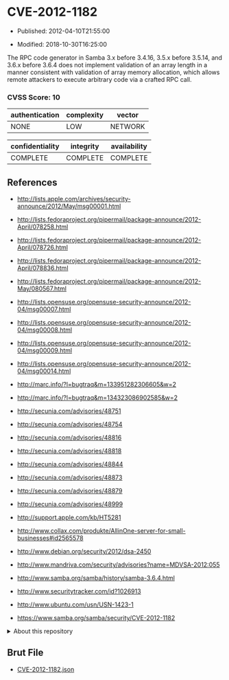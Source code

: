 # CVE-2012-1182

- Published: 2012-04-10T21:55:00

- Modified: 2018-10-30T16:25:00

The RPC code generator in Samba 3.x before 3.4.16, 3.5.x before 3.5.14, and 3.6.x before 3.6.4 does not implement validation of an array length in a manner consistent with validation of array memory allocation, which allows remote attackers to execute arbitrary code via a crafted RPC call.

### CVSS Score: **10**

| authentication | complexity | vector |
| --- | --- | --- |
| NONE | LOW | NETWORK |

| confidentiality | integrity | availability |
| --- | --- | --- |
| COMPLETE | COMPLETE | COMPLETE |

## References

* http://lists.apple.com/archives/security-announce/2012/May/msg00001.html

* http://lists.fedoraproject.org/pipermail/package-announce/2012-April/078258.html

* http://lists.fedoraproject.org/pipermail/package-announce/2012-April/078726.html

* http://lists.fedoraproject.org/pipermail/package-announce/2012-April/078836.html

* http://lists.fedoraproject.org/pipermail/package-announce/2012-May/080567.html

* http://lists.opensuse.org/opensuse-security-announce/2012-04/msg00007.html

* http://lists.opensuse.org/opensuse-security-announce/2012-04/msg00008.html

* http://lists.opensuse.org/opensuse-security-announce/2012-04/msg00009.html

* http://lists.opensuse.org/opensuse-security-announce/2012-04/msg00014.html

* http://marc.info/?l=bugtraq&m=133951282306605&w=2

* http://marc.info/?l=bugtraq&m=134323086902585&w=2

* http://secunia.com/advisories/48751

* http://secunia.com/advisories/48754

* http://secunia.com/advisories/48816

* http://secunia.com/advisories/48818

* http://secunia.com/advisories/48844

* http://secunia.com/advisories/48873

* http://secunia.com/advisories/48879

* http://secunia.com/advisories/48999

* http://support.apple.com/kb/HT5281

* http://www.collax.com/produkte/AllinOne-server-for-small-businesses#id2565578

* http://www.debian.org/security/2012/dsa-2450

* http://www.mandriva.com/security/advisories?name=MDVSA-2012:055

* http://www.samba.org/samba/history/samba-3.6.4.html

* http://www.securitytracker.com/id?1026913

* http://www.ubuntu.com/usn/USN-1423-1

* https://www.samba.org/samba/security/CVE-2012-1182

<details>
<summary>About this repository</summary> 

  This repository is part of the project [Live Hack CVE](https://github.com/Live-Hack-CVE). Main website can be found [www.live-hack.org](https://www.live-hack.org) 
  
  Made by [Sn0wAlice](https://github.com/Sn0wAlice) for the people that care about security and need to have a feed of the latest CVEs. Hope you enjoy it, don't forget to star the repo and follow me on [Twitter](https://twitter.com/Sn0wAlice) and [Github](https://github.com/Sn0wAlice). And that is my [personnal website](https://www.alice-snow.me/)

  - [Home Page](https://github.com/Live-Hack-CVE)
  - [Framework](https://github.com/Live-Hack-CVE/cve-framework)
  - [CVE database](https://github.com/Live-Hack-CVE/full_database)
  - [Changelog](https://github.com/Live-Hack-CVE/Changelog)
</details>

## Brut File

* [CVE-2012-1182.json](https://raw.githubusercontent.com/Live-Hack-CVE/full_database/main/cves/2012/CVE-2012-1182.json)


